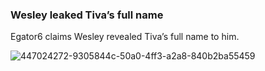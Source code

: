 ### Wesley leaked Tiva’s full name
Egator6 claims Wesley revealed Tiva’s full name to him.

![447024272-9305844c-50a0-4ff3-a2a8-840b2ba55459](https://github.com/user-attachments/assets/9ba3bca8-c9b8-442d-99dd-afd7b0907ad8)
